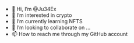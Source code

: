 - 👋 Hi, I’m @Ju34Ex
- 👀 I’m interested in crypto 
- 🌱 I’m currently learning NFTS 
- 💞️ I’m looking to collaborate on ...
- 📫 How to reach me through my GitHub account 

<!---
Ju34Ex/Ju34Ex is a ✨ special ✨ repository because its `README.md` (this file) appears on your GitHub profile.
You can click the Preview link to take a look at your changes.
--->
